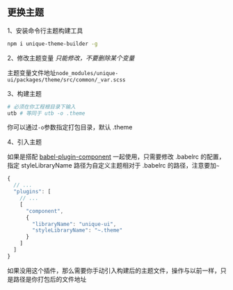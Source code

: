 ## 更换主题

1、安装命令行主题构建工具

```bash
npm i unique-theme-builder -g
```

2、修改主题变量 _只能修改，不要删除某个变量_

主题变量文件地址`node_modules/unique-ui/packages/theme/src/common/_var.scss`

3、构建主题

```bash
# 必须在你工程根目录下输入
utb # 等同于 utb -o .theme
```

你可以通过`-o`参数指定打包目录，默认 .theme

4、引入主题

如果是搭配 [babel-plugin-component](https://github.com/ElementUI/babel-plugin-component) 一起使用，只需要修改 .babelrc 的配置，指定 styleLibraryName 路径为自定义主题相对于 .babelrc 的路径，注意要加`~`

```javascript
{
  // ...
  "plugins": [
    // ...
    [
      "component",
      {
        "libraryName": "unique-ui",
        "styleLibraryName": "~.theme"
      }
    ]
  ]
}
```

如果没用这个插件，那么需要你手动引入构建后的主题文件，操作与以前一样，只是路径是你打包后的文件地址
